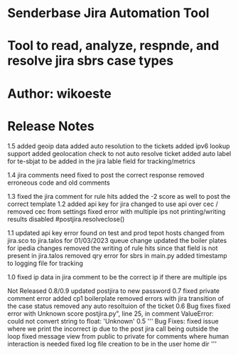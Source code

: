 # Senderbase Jira Automation Tool
# Tool to read, analyze, respnde, and resolve jira sbrs case types
# Author: wikoeste

# Release Notes
1.5
added geoip data
added auto resolution to the tickets
added ipv6 lookup support
added geolocation check to not auto resolve ticket
added auto label for te-sbjat to be added in the jira lable field for tracking/metrics

1.4
jira comments need fixed to post the correct response
removed erroneous code and old comments

1.3
fixed the jira comment for rule hits added the -2 score as well to post the correct template
1.2
added api key for jira 
changed to use api over cec / removed cec from settings
fixed error with multiple ips not printing/writing results
disabled #postjira.resolveclose()

1.1
updated api key error found on test and prod tepot hosts
changed from jira.sco to jira.talos for 01/03/2023 queue change
updated the boiler plates for ipedia changes
removed the writing of rule hits since that field is not present in jira.talos
removed qry error for sbrs in main.py
added timestamp to logging file for tracking

1.0
fixed ip data in jira comment to be the correct ip if there are multiple ips

Not Released
0.8/0.9
updated postjira to new password 
0.7
fixed private comment error
added cp1 boilerplate
removed errors with jira transition of the case status
removed any auto resoltuion of the ticket
0.6
Bug fixes
fixed error with Unknown score postjira.py", line 25, in comment ValueError: could not convert string to float: 'Unknown'
0.5
'''
Bug Fixes:
fixed issue where we print the incorrect ip due to the post jira call being outside the loop
fixed message view from public to private for comments where human interaction is needed
fixed log file creation to be in the user home dir
'''
